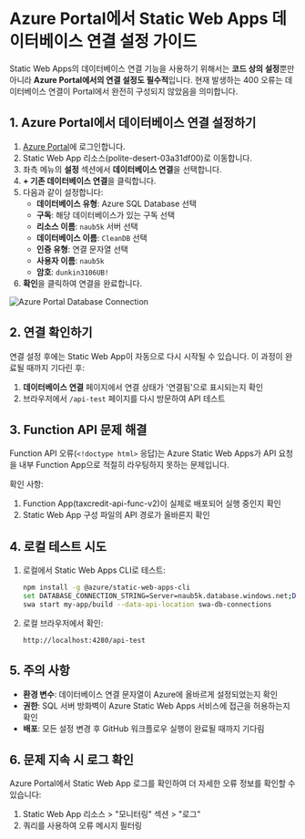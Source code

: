# Azure Portal에서 Static Web Apps 데이터베이스 연결 설정 가이드

Static Web Apps의 데이터베이스 연결 기능을 사용하기 위해서는 **코드 상의 설정**뿐만 아니라 **Azure Portal에서의 연결 설정도 필수적**입니다. 현재 발생하는 400 오류는 데이터베이스 연결이 Portal에서 완전히 구성되지 않았음을 의미합니다.

## 1. Azure Portal에서 데이터베이스 연결 설정하기

1. [Azure Portal](https://portal.azure.com)에 로그인합니다.
2. Static Web App 리소스(polite-desert-03a31df00)로 이동합니다.
3. 좌측 메뉴의 **설정** 섹션에서 **데이터베이스 연결**을 선택합니다.
4. **+ 기존 데이터베이스 연결**을 클릭합니다.
5. 다음과 같이 설정합니다:
   - **데이터베이스 유형**: Azure SQL Database 선택
   - **구독**: 해당 데이터베이스가 있는 구독 선택
   - **리소스 이름**: `naub5k` 서버 선택
   - **데이터베이스 이름**: `CleanDB` 선택
   - **인증 유형**: 연결 문자열 선택
   - **사용자 이름**: `naub5k`
   - **암호**: `dunkin3106UB!`
6. **확인**을 클릭하여 연결을 완료합니다.

![Azure Portal Database Connection](https://learn.microsoft.com/ko-kr/azure/static-web-apps/media/database-configuration/azure-portal-database-connection.png)

## 2. 연결 확인하기

연결 설정 후에는 Static Web App이 자동으로 다시 시작될 수 있습니다. 이 과정이 완료될 때까지 기다린 후:

1. **데이터베이스 연결** 페이지에서 연결 상태가 '연결됨'으로 표시되는지 확인
2. 브라우저에서 `/api-test` 페이지를 다시 방문하여 API 테스트

## 3. Function API 문제 해결

Function API 오류(`<!doctype html>` 응답)는 Azure Static Web Apps가 API 요청을 내부 Function App으로 적절히 라우팅하지 못하는 문제입니다.

확인 사항:
1. Function App(taxcredit-api-func-v2)이 실제로 배포되어 실행 중인지 확인
2. Static Web App 구성 파일의 API 경로가 올바른지 확인

## 4. 로컬 테스트 시도

1. 로컬에서 Static Web Apps CLI로 테스트:
   ```bash
   npm install -g @azure/static-web-apps-cli
   set DATABASE_CONNECTION_STRING=Server=naub5k.database.windows.net;Database=CleanDB;User Id=naub5k;Password=dunkin3106UB!;Encrypt=true
   swa start my-app/build --data-api-location swa-db-connections
   ```

2. 로컬 브라우저에서 확인:
   ```
   http://localhost:4280/api-test
   ```

## 5. 주의 사항

- **환경 변수**: 데이터베이스 연결 문자열이 Azure에 올바르게 설정되었는지 확인
- **권한**: SQL 서버 방화벽이 Azure Static Web Apps 서비스에 접근을 허용하는지 확인
- **배포**: 모든 설정 변경 후 GitHub 워크플로우 실행이 완료될 때까지 기다림

## 6. 문제 지속 시 로그 확인

Azure Portal에서 Static Web App 로그를 확인하여 더 자세한 오류 정보를 확인할 수 있습니다:

1. Static Web App 리소스 > "모니터링" 섹션 > "로그"
2. 쿼리를 사용하여 오류 메시지 필터링 